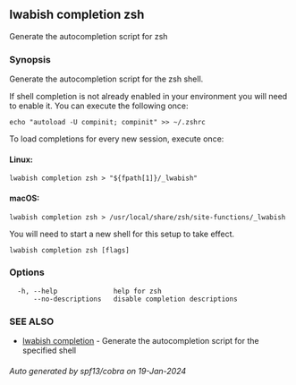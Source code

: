 ## lwabish completion zsh

Generate the autocompletion script for zsh

### Synopsis

Generate the autocompletion script for the zsh shell.

If shell completion is not already enabled in your environment you will need
to enable it.  You can execute the following once:

	echo "autoload -U compinit; compinit" >> ~/.zshrc

To load completions for every new session, execute once:

#### Linux:

	lwabish completion zsh > "${fpath[1]}/_lwabish"

#### macOS:

	lwabish completion zsh > /usr/local/share/zsh/site-functions/_lwabish

You will need to start a new shell for this setup to take effect.


```
lwabish completion zsh [flags]
```

### Options

```
  -h, --help              help for zsh
      --no-descriptions   disable completion descriptions
```

### SEE ALSO

* [lwabish completion](lwabish_completion.md)	 - Generate the autocompletion script for the specified shell

###### Auto generated by spf13/cobra on 19-Jan-2024
